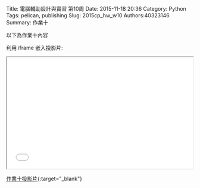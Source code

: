 Title: 電腦輔助設計與實習 第10周
Date: 2015-11-18 20:36
Category: Python
Tags: pelican, publishing
Slug: 2015cp_hw_w10
Authors:40323146
Summary: 作業十

以下為作業十內容

利用 iframe 嵌入投影片:

<iframe src="simplest9.html" width="500" height="300"></iframe>

[作業十投影片](simplest9.html){:target="_blank"}

